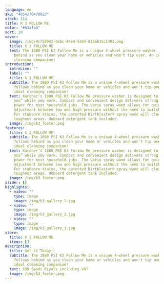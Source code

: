 ```yaml
---
language: en
sku: "4054278470023"
stock: 114
title: K 3 FOLLOW ME
color: "#63afa3"
sort: 30
cover:
  image: /img/4cf59942-0ebc-44e4-9304-d15ab35c1481.png
  title: K 3 FOLLOW ME
  text: The 1800 PSI K3 Follow Me is a unique 4-wheel pressure washer. It follows
    behind as you clean your home or vehicles and won't tip over. An ideal
    cleaning companion!
introduction:
  introLine: ""
  label: ""
  title: K 3 FOLLOW ME
  subtitle: The 1800 PSI K3 Follow Me is a unique 4-wheel pressure washer. It
    follows behind as you clean your home or vehicles and won't tip over. An
    ideal cleaning companion!
  text: Karcher’s 1800 PSI K3 Follow Me pressure washer is designed to “follow
    you” while you work. Compact and convenient design delivers strong cleaning
    power for most household jobs. The Vario spray wand allows for quick
    adjustment between low and high pressure without the need to switch nozzles.
    For stubborn stains, the patented Dirtblaster® spray wand will clean up the
    toughest areas. Onboard detergent tank included.
  image: /img/k3_footer.png
features:
  title: K 3 FOLLOW ME
  subtitle: The 1800 PSI K3 Follow Me is a unique 4-wheel pressure washer. It
    follows behind as you clean your home or vehicles and won't tip over. An
    ideal cleaning companion!
  text: Karcher’s 1800 PSI K3 Follow Me pressure washer is designed to “follow
    you” while you work. Compact and convenient design delivers strong cleaning
    power for most household jobs. The Vario spray wand allows for quick
    adjustment between low and high pressure without the need to switch nozzles.
    For stubborn stains, the patented Dirtblaster® spray wand will clean up the
    toughest areas. Onboard detergent tank included.
  image: /img/k3_footer.png
slider: []
highlights:
  - video: ""
    type: image
    image: /img/k3_gallery_1.jpg
  - video: ""
    type: image
    image: /img/k3_gallery_2.jpg
  - video: ""
    type: image
    image: /img/k3_gallery_3.jpg
store:
  title: K 3 FOLLOW ME
  items: []
description:
  title: Get it Today!
  subtitle: The 1800 PSI K3 Follow Me is a unique 4-wheel pressure washer. It
    follows behind as you clean your home or vehicles and won't tip over. An
    ideal cleaning companion!
  text: 699 Saudi Riyals including VAT
  image: /img/k3_footer.png
---
```

